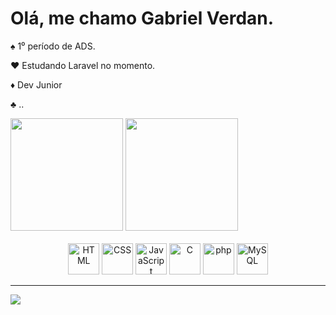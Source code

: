 # Olá, me chamo Gabriel Verdan.

  <p>♠️ 1⁰ período de ADS.</p>
  <p>♥️ Estudando Laravel no momento.</p>
  <p>♦️ Dev Junior</p>
  <p>♣️ ..</p>

<div class="graphics">
  <img height="180em" src="https://github-readme-stats.vercel.app/api?username=GVerdans&theme=neon&show_icons=true">
  <img height="180em" src="https://github-readme-stats.vercel.app/api/top-langs/?username=GVerdans&theme=neon&show_icons=true">
</div>
<br>
  <div align="center">
			<img width="50" src="https://raw.githubusercontent.com/marwin1991/profile-technology-icons/refs/heads/main/icons/html.png" alt="HTML" title="HTML"/>
			<img width="50" src="https://raw.githubusercontent.com/marwin1991/profile-technology-icons/refs/heads/main/icons/css.png" alt="CSS" title="CSS"/>
			<img width="50" src="https://raw.githubusercontent.com/marwin1991/profile-technology-icons/refs/heads/main/icons/javascript.png" alt="JavaScript" title="JavaScript"/>
			<img width="50" src="https://raw.githubusercontent.com/marwin1991/profile-technology-icons/refs/heads/main/icons/c.png" alt="C" title="C"/>
			<img width="50" src="https://raw.githubusercontent.com/marwin1991/profile-technology-icons/refs/heads/main/icons/php.png" alt="php" title="php"/>
			<img width="50" src="https://raw.githubusercontent.com/marwin1991/profile-technology-icons/refs/heads/main/icons/mysql.png" alt="MySQL" title="MySQL"/>
</div>

  <hr>
  
<div>
    <img src = "https://img.shields.io/badge/linkedin-%230077B5.svg?style=for-the-badge&logo=linkedin&logoColor=white"> 
  <a href = "https://www.linkedin.com/in/gabriel-verdan-418129312/" target="_blank">
  </a>
</div>
  

  
  
</div>
